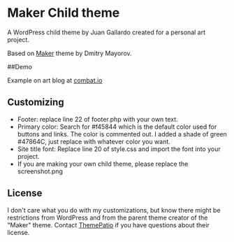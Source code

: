 # Maker Child theme

A WordPress child theme by Juan Gallardo created for a personal art project.

Based on [Maker](https://wordpress.org/themes/maker/) theme by Dmitry Mayorov.

##Demo 

Example on art blog at [combat.io](http://combat.io/)

## Customizing 
 * Footer: replace line 22 of footer.php with your own text.
 * Primary color: Search for #f45844 which is the default color used for buttons and links. The color is commented out. I added a shade of green #47864C, just replace with whatever color you want.
 * Site title font: Replace line 20 of style.css and import the font into your project. 
 * If you are making your own child theme, please replace the screenshot.png

 ## License

 I don't care what you do with my customizations, but know there might be restrictions from WordPress and from the parent theme creator of the "Maker" theme. Contact [ThemePatio](https://themepatio.com/) if you have questions about their license.